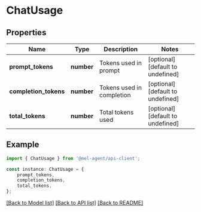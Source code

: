 # ChatUsage


## Properties

Name | Type | Description | Notes
------------ | ------------- | ------------- | -------------
**prompt_tokens** | **number** | Tokens used in prompt | [optional] [default to undefined]
**completion_tokens** | **number** | Tokens used in completion | [optional] [default to undefined]
**total_tokens** | **number** | Total tokens used | [optional] [default to undefined]

## Example

```typescript
import { ChatUsage } from '@mel-agent/api-client';

const instance: ChatUsage = {
    prompt_tokens,
    completion_tokens,
    total_tokens,
};
```

[[Back to Model list]](../README.md#documentation-for-models) [[Back to API list]](../README.md#documentation-for-api-endpoints) [[Back to README]](../README.md)
